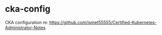 # cka-config
CKA configuration re: https://github.com/ismet55555/Certified-Kubernetes-Administrator-Notes
